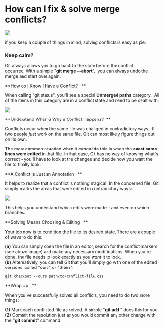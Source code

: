 # How can I fix & solve merge conflicts?

![](https://s3-eu-west-1.amazonaws.com/froala-eu/temp_files%2F1544087929446-1.png)

if you keep a couple of things in mind, solving conflicts is easy as pie:

### Keep calm? <span class="fr-emoticon fr-deletable fr-emoticon-img" style="background: url(https://cdnjs.cloudflare.com/ajax/libs/emojione/2.0.1/assets/svg/1f600.svg);"> </span>

Git always allows you to go back to the state before the conflict occurred. With a simple "**git merge --abort**",  you can always undo the merge and start over again.

**How do I Know I Have a Conflict? <span class="fr-emoticon fr-deletable fr-emoticon-img" style="background: url(https://cdnjs.cloudflare.com/ajax/libs/emojione/2.0.1/assets/svg/1f631.svg);"> </span> **

When calling "git status", you'll see a special **Unmerged paths** category.  All of the items in this category are in a conflict state and need to be dealt with:

![](https://s3-eu-west-1.amazonaws.com/froala-eu/temp_files%2F1544088507557-2.png)

**Understand When & Why a Conflict Happens?<span class="fr-emoticon fr-deletable fr-emoticon-img" style="background: url(https://cdnjs.cloudflare.com/ajax/libs/emojione/2.0.1/assets/svg/1f61c.svg);"> </span> **

Conflicts occur when the same file was changed in contradictory ways.  If two people _just_ work on the same file, Git can most likely figure things out on its own. 

The most common situation when it _cannot_ do this is when the **exact same lines were edited** in that file. In that case, Git has no way of knowing what's correct - you'll have to look at the changes and decide how you want the file to finally look.

**A Conflict is Just an Annotation <span class="fr-emoticon fr-deletable fr-emoticon-img" style="background: url(https://cdnjs.cloudflare.com/ajax/libs/emojione/2.0.1/assets/svg/1f61e.svg);"> </span> **

It helps to realize that a conflict is nothing magical. In the concerned file, Git simply marks the areas that were edited in contradictory ways:

![](https://s3-eu-west-1.amazonaws.com/froala-eu/temp_files%2F1544093697458-3.png)

This helps you understand which edits were made - and even on which branches.

**Solving Means Choosing & Editing <span class="fr-emoticon fr-deletable fr-emoticon-img" style="background: url(https://cdnjs.cloudflare.com/ajax/libs/emojione/2.0.1/assets/svg/1f601.svg);"> </span> **

Your job now is to condition the file to its desired state. There are a couple of ways to do this:

**(a)** You can simply open the file in an editor, search for the conflict markers (see above image) and make any necessary modifications. When you're done, the file needs to look exactly as you _want_ it to look.  
**(b)** Alternatively, you can tell Git that you'll simply go with one of the edited versions, called "ours" or "theirs". 

    git checkout --ours path/to/conflict-file.css

**Wrap Up <span class="fr-emoticon fr-deletable fr-emoticon-img" style="background: url(https://cdnjs.cloudflare.com/ajax/libs/emojione/2.0.1/assets/svg/1f60e.svg);"> </span> **

When you've successfully solved all conflicts, you need to do two more things:

**(1)** Mark each conflicted file as solved. A simple "**git add <filepath>**" does this for you.  
**(2)** Commit the resolution just as you would commit any other change with the "**git commit**" command.
